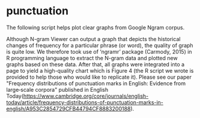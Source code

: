 # punctuation
The following script helps plot clear graphs from Google Ngram corpus.


Although N-gram Viewer can output a graph that
depicts the historical changes of frequency for a particular phrase (or word), the quality of graph is quite
low. We therefore took use of ‘ngramr’ package
(Carmody, 2015) in R programming language to extract
the N-gram data and plotted new graphs based on these
data. After that, all graphs were integrated into a page to
yield a high-quality chart which is Figure 4 (the R script
we wrote is provided to help those who would like to
replicate it). Please see our paper "Frequency distributions of
punctuation marks in English: Evidence from large‐scale corpora" published in English Today(https://www.cambridge.org/core/journals/english-today/article/frequency-distributions-of-punctuation-marks-in-english/A953C2854729CFB44794CF8883200188).
